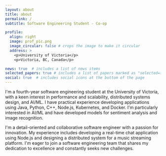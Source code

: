 ```yaml
---
layout: about
title: about
permalink: /
subtitle: Software Engineering Student - Co-op

profile:
  align: right
  image: prof_pic.png
  image_circular: false # crops the image to make it circular
  address: >
    <p>University of Victoria</p>
    <p>Victoria, BC, Canada</p>

news: true  # includes a list of news items
selected_papers: true # includes a list of papers marked as "selected={true}"
social: true  # includes social icons at the bottom of the page
---
```


I'm a fourth-year software engineering student at the University of Victoria, with a keen interest in performance and scalability, distributed systems design, and AI/ML. I have practical experience developing applications using Java, Python, C++, Node.js, Kubernetes, and Docker. I'm particularly interested in AI/ML and have developed models for sentiment analysis and image recognition.

I'm a detail-oriented and collaborative software engineer with a passion for innovation. My experience includes developing a real-time chat application using Node.js and designing a distributed system for a music streaming platform. I'm eager to join a software engineering team that shares my dedication to excellence and constantly seeks new challenges.
